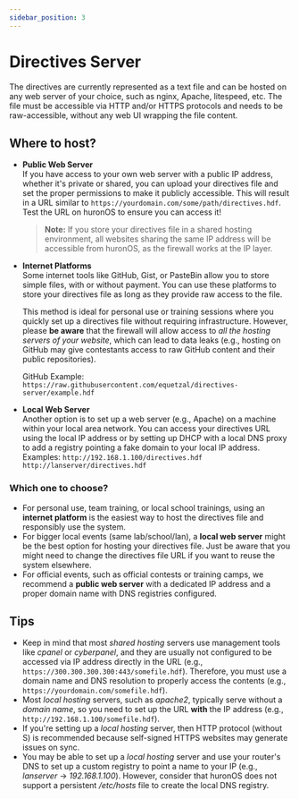 ```yaml
---
sidebar_position: 3
---
```


# Directives Server

The directives are currently represented as a text file and can be hosted on any web server of your choice, such as nginx, Apache, litespeed, etc. The file must be accessible via HTTP and/or HTTPS protocols and needs to be raw-accessible, without any web UI wrapping the file content.

## Where to host?

- **Public Web Server**  
    If you have access to your own web server with a public IP address, whether it's private or shared, you can upload your directives file and set the proper permissions to make it publicly accessible. This will result in a URL similar to `https://yourdomain.com/some/path/directives.hdf`. Test the URL on huronOS to ensure you can access it!

    > **Note:** If you store your directives file in a shared hosting environment, all websites sharing the same IP address will be accessible from huronOS, as the firewall works at the IP layer.

- **Internet Platforms**  
    Some internet tools like GitHub, Gist, or PasteBin allow you to store simple files, with or without payment. You can use these platforms to store your directives file as long as they provide raw access to the file.

    This method is ideal for personal use or training sessions where you quickly set up a directives file without requiring infrastructure. However, please **be aware** that the firewall will allow access to *all the hosting servers of your website*, which can lead to data leaks (e.g., hosting on GitHub may give contestants access to raw GitHub content and their public repositories).

    GitHub Example:
    `https://raw.githubusercontent.com/equetzal/directives-server/example.hdf`

- **Local Web Server**  
    Another option is to set up a web server (e.g., Apache) on a machine within your local area network. You can access your directives URL using the local IP address or by setting up DHCP with a local DNS proxy to add a registry pointing a fake domain to your local IP address. 
    Examples:
    `http://192.168.1.100/directives.hdf`
    `http://lanserver/directives.hdf`

### Which one to choose?

- For personal use, team training, or local school trainings, using an **internet platform** is the easiest way to host the directives file and responsibly use the system.
- For bigger local events (same lab/school/lan), a **local web server** might be the best option for hosting your directives file. Just be aware that you might need to change the directives file URL if you want to reuse the system elsewhere.
- For official events, such as official contests or training camps, we recommend a **public web server** with a dedicated IP address and a proper domain name with DNS registries configured.

## Tips

- Keep in mind that most *shared hosting* servers use management tools like *cpanel* or *cyberpanel*, and they are usually not configured to be accessed via IP address directly in the URL (e.g., `https://300.300.300.300:443/somefile.hdf`). Therefore, you must use a domain name and DNS resolution to properly access the contents (e.g., `https://yourdomain.com/somefile.hdf`).
- Most *local hosting* servers, such as *apache2*, typically serve without a *domain name*, so you need to set up the URL **with** the IP address (e.g., `http://192.168.1.100/somefile.hdf`).
- If you're setting up a *local hosting* server, then HTTP protocol (without S) is recommended because self-signed HTTPS websites may generate issues on sync.
- You may be able to set up a *local hosting* server and use your router's DNS to set up a custom registry to point a name to your IP (e.g., *lanserver* -> *192.168.1.100*). However, consider that huronOS does not support a persistent */etc/hosts* file to create the local DNS registry.
